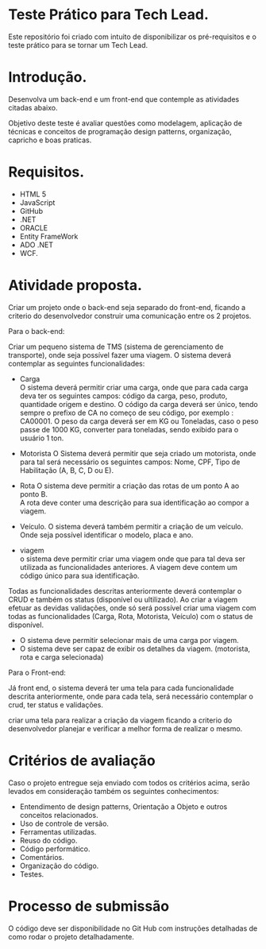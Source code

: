# Teste Prático para Tech Lead.

Este repositório foi criado com intuito de disponibilizar os pré-requisitos e o teste prático para se tornar um Tech Lead.

# Introdução.

Desenvolva um back-end e um front-end que contemple as atividades citadas abaixo.

Objetivo deste teste é avaliar questões como modelagem, aplicação de técnicas e conceitos de programação design patterns, organização, capricho e boas praticas.

# Requisitos.

* HTML 5
* JavaScript
* GitHub
* .NET
* ORACLE
* Entity FrameWork
* ADO .NET
* WCF.

# Atividade proposta.

Criar um projeto onde o back-end seja separado do front-end, ficando a criterio do desenvolvedor construir uma comunicação entre os 2 projetos.

Para o back-end: 

Criar um pequeno sistema de TMS (sistema de gerenciamento de transporte), onde seja possível fazer uma viagem. O sistema deverá contemplar as seguintes funcionalidades: 

* Carga  
O sistema deverá permitir criar uma carga, onde que para cada carga deva ter os seguintes campos: código da carga, peso, produto, quantidade origem e destino.
O código da carga deverá ser único, tendo sempre o prefixo de CA no começo de seu código, por exemplo : CA00001. 
O peso da carga deverá ser em KG ou Toneladas, caso o peso passe de 1000 KG, converter para toneladas, sendo exibido para o usuário 1 ton.  

* Motorista 
O Sistema deverá permitir que seja criado um motorista, onde para tal será necessário os seguintes campos: 
Nome, CPF, Tipo de Habilitação (A, B, C, D ou E). 

* Rota
O sistema deve permitir a criação das rotas de um ponto A ao ponto B.  
A rota deve conter uma descrição para sua identificação ao compor a viagem.

* Veículo. 
O sistema deverá também permitir a criação de um veículo. Onde seja possível identificar o modelo, placa e ano.  

* viagem 
<br /> o sistema deve permitir criar uma viagem onde que para tal deva ser utilizada as funcionalidades anteriores.
A viagem deve contem um código único para sua identificação.

Todas as funcionalidades descritas anteriormente deverá contemplar o CRUD e também os status (disponível ou ultilizado). Ao criar a viagem efetuar as devidas validações, onde só será possível criar uma viagem com todas as funcionalidades (Carga, Rota, Motorista, Veículo) com o status de disponível.

* O sistema deve permitir selecionar mais de uma carga por viagem.
* O sistema deve ser capaz de exibir os detalhes da viagem. (motorista, rota e carga selecionada)

Para o Front-end: 

Já front end, o sistema deverá ter uma tela para cada funcionalidade descrita anteriormente, onde para cada tela, será necessário contemplar o crud, ter status e validações. 

criar uma tela para realizar a criação da viagem ficando a criterio do desenvolvedor planejar e verificar a melhor forma de realizar o mesmo.

# Critérios de avaliação

Caso o projeto entregue seja enviado com todos os critérios acima, serão levados em consideração também os seguintes conhecimentos:

* Entendimento de design patterns, Orientação a Objeto e outros conceitos relacionados.
* Uso de controle de versão.
* Ferramentas utilizadas.
* Reuso do código.
* Código performático.
* Comentários.
* Organização do código.
* Testes.

# Processo de submissão

O código deve ser disponibilidade no Git Hub com instruções detalhadas de como rodar o projeto detalhadamente.
